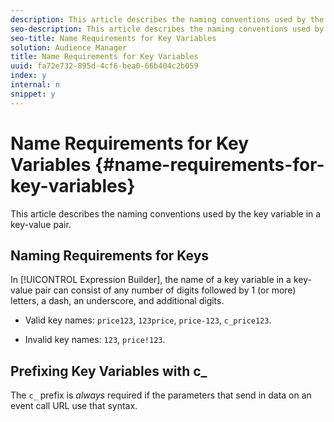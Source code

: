 ```yaml
---
description: This article describes the naming conventions used by the key variable in a key-value pair.
seo-description: This article describes the naming conventions used by the key variable in a key-value pair.
seo-title: Name Requirements for Key Variables
solution: Audience Manager
title: Name Requirements for Key Variables
uuid: fa72e732-895d-4cf6-bea0-66b404c2b059
index: y
internal: n
snippet: y
---
```


# Name Requirements for Key Variables {#name-requirements-for-key-variables}

This article describes the naming conventions used by the key variable in a key-value pair.

## Naming Requirements for Keys

<!--
c_tb_key_name_requirements.xml
-->

In [!UICONTROL Expression Builder], the name of a key variable in a key-value pair can consist of any number of digits followed by 1 (or more) letters, a dash, an underscore, and additional digits.

* Valid key names: `price123`, `123price`, `price-123`, `c_price123`. 

* Invalid key names: `123`, `price!123`.

## Prefixing Key Variables with c_

The `c_` prefix is *always* required if the parameters that send in data on an event call URL use that syntax. 

